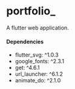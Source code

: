 # portfolio_

A flutter web application. 


#### Dependencies

- flutter_svg: ^1.0.3
- google_fonts: ^2.3.1
- get: ^4.6.1
- url_launcher: ^6.1.2
- animate_do: ^2.1.0
